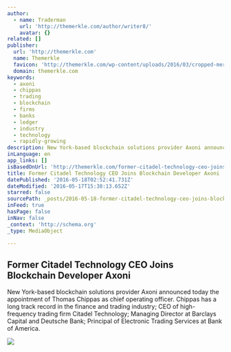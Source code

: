 ```yaml
---
author:
  - name: Traderman
    url: 'http://themerkle.com/author/writer8/'
    avatar: {}
related: []
publisher:
  url: 'http://themerkle.com'
  name: Themerkle
  favicon: 'http://themerkle.com/wp-content/uploads/2016/03/cropped-merkle-white-1-192x192.png'
  domain: themerkle.com
keywords:
  - axoni
  - chippas
  - trading
  - blockchain
  - firms
  - banks
  - ledger
  - industry
  - technology
  - rapidly-growing
description: New York-based blockchain solutions provider Axoni announced today the appointment of Thomas Chippas as chief operating officer. Chippas has a long track record in the finance and trading industry; CEO of high-frequency trading firm Citadel Technology; Managing Director at Barclays Capital and Deutsche Bank; Principal of Electronic Trading Services at Bank of America.
inLanguage: en
app_links: []
isBasedOnUrl: 'http://themerkle.com/former-citadel-technology-ceo-joins-blockchain-developer-axoni/'
title: Former Citadel Technology CEO Joins Blockchain Developer Axoni
datePublished: '2016-05-18T02:52:41.731Z'
dateModified: '2016-05-17T15:38:13.652Z'
starred: false
sourcePath: _posts/2016-05-18-former-citadel-technology-ceo-joins-blockchain-developer-axo.md
inFeed: true
hasPage: false
inNav: false
_context: 'http://schema.org'
_type: MediaObject

---
```

<article style=""><h1>Former Citadel Technology CEO Joins Blockchain Developer Axoni</h1><p>New York-based blockchain solutions provider Axoni announced today the appointment of Thomas Chippas as chief operating officer. Chippas has a long track record in the finance and trading industry; CEO of high-frequency trading firm Citadel Technology; Managing Director at Barclays Capital and Deutsche Bank; Principal of Electronic Trading Services at Bank of America.</p><img src="http://themerkle.com/wp-content/uploads/2016/04/shutterstock_368749925-211x150.jpg" /></article>